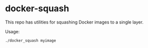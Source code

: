 # docker-squash

This repo has utilities for squashing Docker images to a single layer.

Usage:

```
./docker_squash myimage
```
